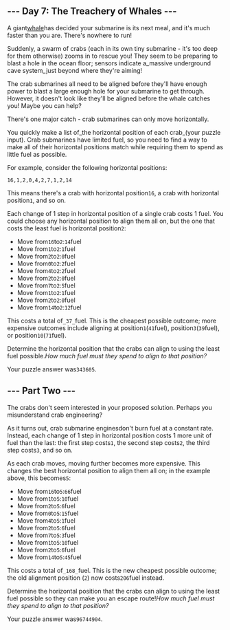 ## \-\-\- Day 7: The Treachery of Whales ---

A giant[whale](https://en.wikipedia.org/wiki/Sperm_whale)has decided your submarine is its next meal, and it's much faster than you are. There's nowhere to run!

Suddenly, a swarm of crabs (each in its own tiny submarine - it's too deep for them otherwise) zooms in to rescue you! They seem to be preparing to blast a hole in the ocean floor; sensors indicate a_massive underground cave system_just beyond where they're aiming!

The crab submarines all need to be aligned before they'll have enough power to blast a large enough hole for your submarine to get through. However, it doesn't look like they'll be aligned before the whale catches you! Maybe you can help?

There's one major catch - crab submarines can only move horizontally.

You quickly make a list of_the horizontal position of each crab_(your puzzle input). Crab submarines have limited fuel, so you need to find a way to make all of their horizontal positions match while requiring them to spend as little fuel as possible.

For example, consider the following horizontal positions:

    16,1,2,0,4,2,7,1,2,14

This means there's a crab with horizontal position`16`, a crab with horizontal position`1`, and so on.

Each change of 1 step in horizontal position of a single crab costs 1 fuel. You could choose any horizontal position to align them all on, but the one that costs the least fuel is horizontal position`2`:

* Move from`16`to`2`:`14`fuel
* Move from`1`to`2`:`1`fuel
* Move from`2`to`2`:`0`fuel
* Move from`0`to`2`:`2`fuel
* Move from`4`to`2`:`2`fuel
* Move from`2`to`2`:`0`fuel
* Move from`7`to`2`:`5`fuel
* Move from`1`to`2`:`1`fuel
* Move from`2`to`2`:`0`fuel
* Move from`14`to`2`:`12`fuel

This costs a total of`_37_`fuel. This is the cheapest possible outcome; more expensive outcomes include aligning at position`1`(`41`fuel), position`3`(`39`fuel), or position`10`(`71`fuel).

Determine the horizontal position that the crabs can align to using the least fuel possible._How much fuel must they spend to align to that position?_

Your puzzle answer was`343605`.

## \-\-\- Part Two ---

The crabs don't seem interested in your proposed solution. Perhaps you misunderstand crab engineering?

As it turns out, crab submarine enginesdon't burn fuel at a constant rate. Instead, each change of 1 step in horizontal position costs 1 more unit of fuel than the last: the first step costs`1`, the second step costs`2`, the third step costs`3`, and so on.

As each crab moves, moving further becomes more expensive. This changes the best horizontal position to align them all on; in the example above, this becomes`5`:

* Move from`16`to`5`:`66`fuel
* Move from`1`to`5`:`10`fuel
* Move from`2`to`5`:`6`fuel
* Move from`0`to`5`:`15`fuel
* Move from`4`to`5`:`1`fuel
* Move from`2`to`5`:`6`fuel
* Move from`7`to`5`:`3`fuel
* Move from`1`to`5`:`10`fuel
* Move from`2`to`5`:`6`fuel
* Move from`14`to`5`:`45`fuel

This costs a total of`_168_`fuel. This is the new cheapest possible outcome; the old alignment position (`2`) now costs`206`fuel instead.

Determine the horizontal position that the crabs can align to using the least fuel possible so they can make you an escape route!_How much fuel must they spend to align to that position?_

Your puzzle answer was`96744904`.
